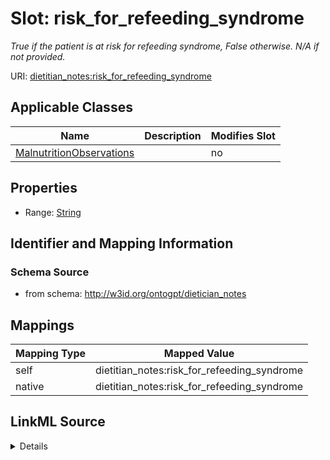 

# Slot: risk_for_refeeding_syndrome


_True if the patient is at risk for refeeding syndrome, False otherwise. N/A if not provided._



URI: [dietitian_notes:risk_for_refeeding_syndrome](dietitian_notes:risk_for_refeeding_syndrome)



<!-- no inheritance hierarchy -->





## Applicable Classes

| Name | Description | Modifies Slot |
| --- | --- | --- |
| [MalnutritionObservations](MalnutritionObservations.md) |  |  no  |







## Properties

* Range: [String](String.md)





## Identifier and Mapping Information







### Schema Source


* from schema: http://w3id.org/ontogpt/dietician_notes




## Mappings

| Mapping Type | Mapped Value |
| ---  | ---  |
| self | dietitian_notes:risk_for_refeeding_syndrome |
| native | dietitian_notes:risk_for_refeeding_syndrome |




## LinkML Source

<details>
```yaml
name: risk_for_refeeding_syndrome
description: True if the patient is at risk for refeeding syndrome, False otherwise.
  N/A if not provided.
from_schema: http://w3id.org/ontogpt/dietician_notes
rank: 1000
alias: risk_for_refeeding_syndrome
owner: MalnutritionObservations
domain_of:
- MalnutritionObservations
range: string

```
</details>